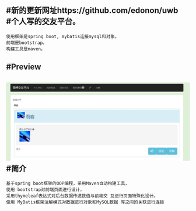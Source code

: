#新的更新网址https://github.com/edonon/uwb<br>
#个人写的交友平台。<br> 
-------------------------------------
    使用框架是spring boot, mybatis连接mysql和对象。
    前端是bootstrap。
    构建工具是maven。
#Preview<br> 
-------------------------------------
  ![](https://github.com/edonon/mywb/blob/master/Preview/main0706.jpg)
#简介<br> 
-------------------------------------
    基于spring boot框架的OOP编程，采用Maven自动构建工具，
    使用 bootstrap对前端页面进行设计，
    采用thymeleaf表达式对后台数据传递数值与前端交 互进行页面特殊化设计。
    使用 MyBatis框架注解模式对数据进行对象和MySQL数据 库之间的关联进行连接
